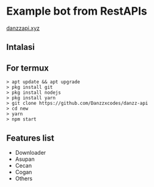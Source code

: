 # Example bot from RestAPIs
<a href="https://danzzapi.xyz">danzzapi.xyz</a>

## Intalasi
## For termux

```
> apt update && apt upgrade
> pkg install git
> pkg install nodejs
> pkg install yarn
> git clone https://github.com/Danzzxcodes/danzz-api
> cd new
> yarn
> npm start
```

## Features list
* Downloader
* Asupan
* Cecan
* Cogan
* Others
